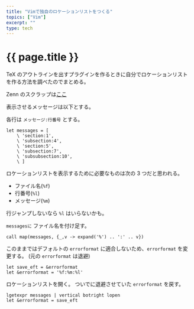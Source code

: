 ```yaml
---
title: "Vimで独自のロケーションリストをつくる"
topics: ["Vim"]
excerpt: ""
type: tech
---
```


# {{ page.title }}

TeX のアウトラインを出すプラグインを作るときに自分でロケーションリストを作る方法を調べたのでまとめる。

Zenn のスクラップは[ここ](https://zenn.dev/omochice/scraps/0f24249a336b20)


表示させるメッセージは以下とする。

各行は `メッセージ:行番号` とする。

```vim
let messages = [
    \ 'section:1',
    \ 'subsection:4',
    \ 'section:5',
    \ 'subsection:7',
    \ 'subsubsection:10',
    \ ]
```

ロケーションリストを表示するために必要なものは次の 3 つだと思われる。

- ファイル名(`%f`)
- 行番号(`%l`)
- メッセージ(`%m`)

行ジャンプしないなら `%l` はいらないかも。

`messagesに` ファイル名を付け足す。


```vim
call map(messages, {_,v -> expand('%') .. ':' .. v})
```

このままではデフォルトの `errorformat` に適合しないため、`errorformat` を変更する。
(元の `errorformat` は退避)

```vim
let save_eft = &errorformat
let &errorformat = '%f:%m:%l'
```

ロケーションリストを開く。
ついでに退避させていた `errorformat` を戻す。

```vim
lgetexpr messages | vertical botright lopen
let &errorformat = save_eft
```

